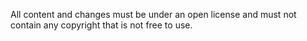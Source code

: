 All content and changes must be under an open license and must not contain any copyright that is not free to use.
